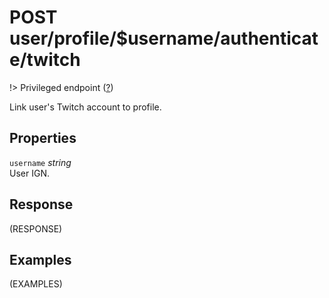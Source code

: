 # <span class="badge badge-light">POST</span> <span class="badge badge-light">user/profile/$username/authenticate/twitch</span>

!> Privileged endpoint ([?](privileged.md))

Link user's Twitch account to profile.

## Properties

`username` *string*  
User IGN.


## Response

(RESPONSE)

## Examples

(EXAMPLES)
